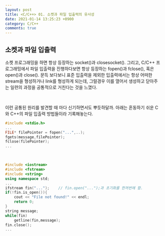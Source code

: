 ```yaml
---
layout: post
title: <C/C++> 01. 소켓과 파일 입출력의 유사성
date: 2021-01-14 13:25:23 +0900
category: C/C++
comments: true
---
```

## 소켓과 파일 입출력

소켓 프로그래밍을 하면 항상 등장하는 socket()과 closesocket(). 그리고, C/C++ 프로그래밍에서 파일 입출력을 진행하다보면 항상 등장하는 fopen()과 fclose(), 혹은 open()과 close(). 문득 보다보니 표준 입출력을 제외한 입출력에서는 항상 어떠한 stream을 형성하거나 link를 형성하게 되는데, 그럴경우 이를 열어서 생성하고 닫아주는 일련의 과정을 공통적으로 거친다는 것을 느꼈다.

<br/>

이런 공통된 원리를 발견할 때 마다 신기하면서도 뿌듯하달까. 아래는 혼동하기 쉬운 C와 C++의 파일 입출력 방법들이라 기록해놓는다.

```c
#include <stdio.h>
...
FILE* filePointer = fopen("...",..);
fgets(message,filePointer);
fclose(filePointer);
...
```

<br/>

```cpp
#include <iostream>
#include <fstream>
#include <string>
using namespace std;
...
ifstream fin("...");    // fin.open("...");과 초기화를 한꺼번에 함.
if(!fin.is_open()){
    cout << "File not found!" << endl;
    return 0;
}
string message;
while(fin)
    getline(fin,message);
fin.close();
...
```